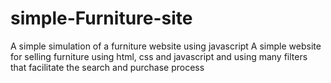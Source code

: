 # simple-Furniture-site
A simple simulation of a furniture website using javascript
A simple website for selling furniture using html, css and javascript and using many filters that facilitate the search and purchase process
